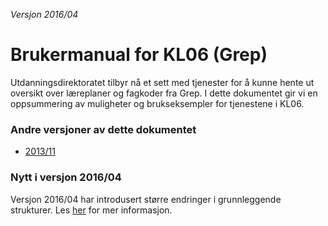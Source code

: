 *Versjon 2016/04*

# Brukermanual for KL06 (Grep)

Utdanningsdirektoratet tilbyr nå et sett med tjenester for å kunne hente ut oversikt over læreplaner og fagkoder fra Grep. I dette dokumentet gir vi en oppsummering av muligheter og brukseksempler for tjenestene i KL06.

### Andre versjoner av dette dokumentet
- [2013/11](https://kl06-doc.gitbooks.io/kl06-public/content/v/201311/)

### Nytt i versjon 2016/04

Versjon 2016/04 har introdusert større endringer i grunnleggende strukturer. Les [her](https://kl06-doc.gitbooks.io/kl06-public/content/introduksjon/endringer_201604.md) for mer informasjon.